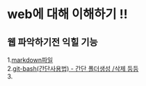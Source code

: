 # web에 대해 이해하기 !!

## 웹 파악하기전 익힐 기능 
1.[markdown파일](http://guides.github.com/features/masteringmakrdown)  
2.[git-bash(간단사용법) - 간단 폴더생성 /삭제 등등](git_bash_basic.md)  
3.
